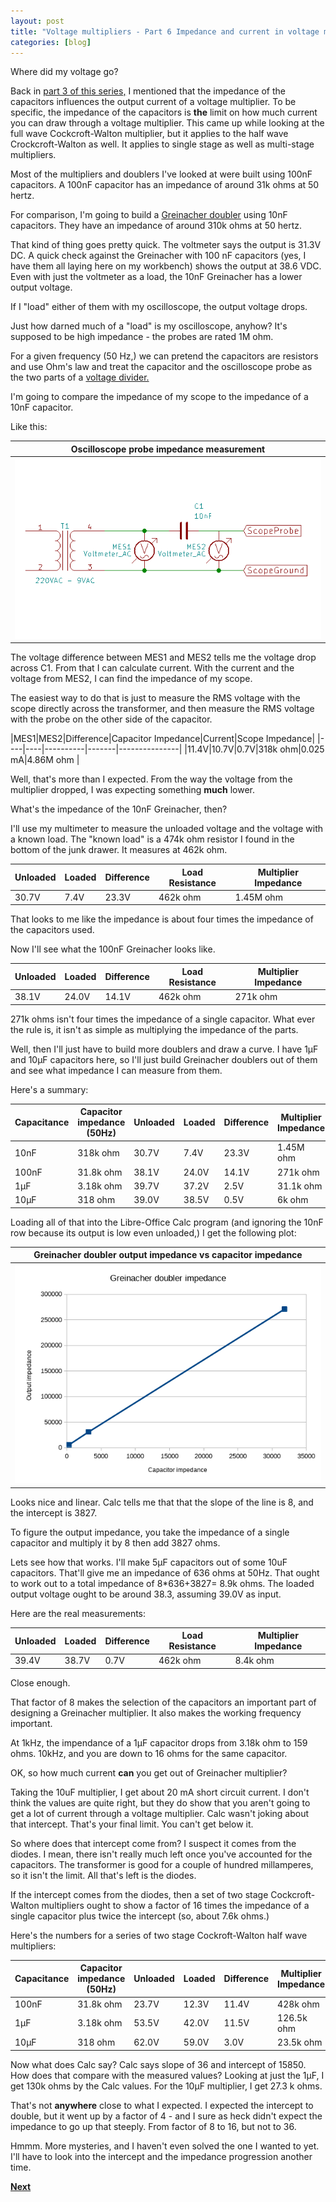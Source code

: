 ```yaml
---
layout: post
title: "Voltage multipliers - Part 6 Impedance and current in voltage multipliers"
categories: [blog]
---   
```


Where did my voltage go?

Back in [part 3 of this series,](diode-capacitors-volts-pt3) I mentioned that the impedance of the capacitors influences the output current of a voltage multiplier.  To be specific, the impedance of the capacitors is **the** limit on how much current you can draw through a voltage multiplier.  This came up while looking at the full wave Cockcroft-Walton multiplier, but it applies to the half wave Crockcroft-Walton as well.  It applies to single stage as well as multi-stage multipliers.

Most of the multipliers and doublers I've looked at were built using 100nF capacitors.  A 100nF capacitor has an impedance of around 31k ohms at 50 hertz.

For comparison, I'm going to build a [Greinacher doubler](diode-capacitors-volts-pt2) using 10nF capacitors.  They have an impedance of around 310k ohms at 50 hertz.

That kind of thing goes pretty quick.  The voltmeter says the output is 31.3V DC.  A quick check against the Greinacher with 100 nF capacitors (yes, I have them all laying here on my workbench) shows the output at 38.6 VDC.  Even with just the voltmeter as a load, the 10nF Greinacher has a lower output voltage.

If I "load" either of them with my oscilloscope, the output voltage drops.

Just how darned much of a "load" is my oscilloscope, anyhow?  It's supposed to be high impedance - the probes are rated 1M ohm.

For a given frequency (50 Hz,) we can pretend the capacitors are resistors and use Ohm's law and treat the capacitor and the oscilloscope probe as the two parts of a [voltage divider.](https://en.wikipedia.org/wiki/Voltage_divider)

I'm going to compare the impedance of my scope to the impedance of a 10nF capacitor.

Like this:

|Oscilloscope probe impedance measurement|
|--------------------------|
|![Oscilloscope probe impedance measurement.](/assets/voltage_multiplier/scopeimpedance_setup.png)|

The voltage difference between MES1 and MES2 tells me the voltage drop across C1.  From that I can calculate current.  With the current and the voltage from MES2, I can find the impedance of my scope.

The easiest way to do that is just to measure the RMS voltage with the scope directly across the transformer, and then measure the RMS voltage with the probe on the other side of the capacitor.

|MES1|MES2|Difference|Capacitor Impedance|Current|Scope Impedance|
|----|----|----------|-------|---------------|
|11.4V|10.7V|0.7V|318k ohm|0.025 mA|4.86M ohm |

Well, that's more than I expected.  From the way the voltage from the multiplier dropped, I was expecting something **much** lower.

What's the impedance of the 10nF Greinacher, then?

I'll use my multimeter to measure the unloaded voltage and the voltage with a known load.  The "known load" is a 474k ohm resistor I found in the bottom of the junk drawer.  It measures at 462k ohm.


|Unloaded|Loaded|Difference|Load Resistance|Multiplier Impedance|
|----|----|----------|-------|---------------|
|30.7V|7.4V|23.3V|462k ohm|1.45M ohm |

That looks to me like the impedance is about four times the impedance of the capacitors used.

Now I'll see what the 100nF Greinacher looks like.

|Unloaded|Loaded|Difference|Load Resistance|Multiplier Impedance|
|----|----|----------|-------|---------------|
|38.1V|24.0V|14.1V|462k ohm|271k ohm |

271k ohms isn't four times the impedance of a single capacitor.  What ever the rule is, it isn't as simple as multiplying the impedance of the parts.

Well, then I'll just have to build more doublers and draw a curve.  I have 1µF and 10µF capacitors here, so I'll just build Greinacher doublers out of them and see what impedance I can measure from them.

Here's a summary:

|Capacitance|Capacitor impedance (50Hz)|Unloaded|Loaded|Difference|Multiplier Impedance|
|-----------|--------------------------|--------|------|---------|---------------------|
|       10nF|                  318k ohm|   30.7V|  7.4V|    23.3V|            1.45M ohm|
|      100nF|                 31.8k ohm|   38.1V| 24.0V|    14.1V|             271k ohm|
|        1µF|                 3.18k ohm|   39.7V| 37.2V|     2.5V|            31.1k ohm|
|       10µF|                   318 ohm|   39.0V| 38.5V|     0.5V|               6k ohm|

Loading all of that into the Libre-Office Calc program (and ignoring the 10nF row because its output is low even unloaded,) I get the following plot:

|Greinacher doubler output impedance vs capacitor impedance|
|----------------------------------------------------------|
|![Greinacher doubler output impedance vs capacitor impedance.](/assets/voltage_multiplier/Greinacher_OutputImpedance.png)|

Looks nice and linear.  Calc tells me that that the slope of the line is 8, and the intercept is 3827.

To figure the output impedance, you take the impedance of a single capacitor and multiply it by 8 then add 3827 ohms.

Lets see how that works.  I'll make 5µF capacitors out of some 10uF capacitors. That'll give me an impedance of 636 ohms at 50Hz.  That ought to work out to a total impedance of 8*636+3827= 8.9k ohms.  The loaded output voltage ought to be around 38.3, assuming 39.0V as input.

Here are the real measurements:

|Unloaded|Loaded|Difference|Load Resistance|Multiplier Impedance|
|----|----|----------|-------|---------------|
|39.4V|38.7V|0.7V|462k ohm|8.4k ohm |

Close enough.

That factor of 8 makes the selection of the capacitors an important part of designing a Greinacher multiplier.  It also makes the working frequency important.

At 1kHz, the impendance of a 1µF capacitor drops from 3.18k ohm to 159 ohms.  10kHz, and you are down to 16 ohms for the same capacitor.

OK, so how much current **can** you get out of Greinacher multiplier?

Taking the 10uF multiplier, I get about 20 mA short circuit current.  I don't think the values are quite right, but they do show that you aren't going to get a lot of current through a voltage multiplier.  Calc wasn't joking about that intercept.  That's your final limit.  You can't get below it.

So where does that intercept come from?  I suspect it comes from the diodes.  I mean, there isn't really much left once you've accounted for the capacitors.  The transformer is good for a couple of hundred millamperes, so it isn't the limit.  All that's left is the diodes.

If the intercept comes from the diodes, then a set of two stage Cockcroft-Walton multipliers ought to show a factor of 16 times the impedance of a single capacitor plus twice the intercept (so, about 7.6k ohms.)

Here's the numbers for a series of two stage Cockroft-Walton half wave multipliers:

|Capacitance|Capacitor impedance (50Hz)|Unloaded|Loaded|Difference|Multiplier Impedance|
|-----------|--------------------------|--------|------|---------|---------------------|
|      100nF|                 31.8k ohm|   23.7V| 12.3V|    11.4V|             428k ohm|
|        1µF|                 3.18k ohm|   53.5V| 42.0V|    11.5V|           126.5k ohm|
|       10µF|                   318 ohm|   62.0V| 59.0V|     3.0V|            23.5k ohm|

Now what does Calc say?  Calc says slope of 36 and intercept of 15850.  How does that compare with the measured values? Looking at just the 1µF, I get 130k ohms by the Calc values. For the 10µF multiplier, I get 27.3 k ohms.

That's not **anywhere** close to what I expected.  I expected the intercept to double, but it went up by a factor of 4 - and I sure as heck didn't expect the impedance to go up that steeply. From factor of 8 to 16, but not to 36.

Hmmm.  More mysteries, and I haven't even solved the one I wanted to yet.  I'll have to look into the intercept and the impedance progression another time.

[**Next**](diode-capacitors-volts-pt7)
